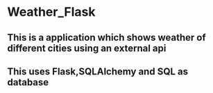 # Weather_Flask
## This is a application which shows weather of different cities using an external api
## This uses Flask,SQLAlchemy and SQL as database
